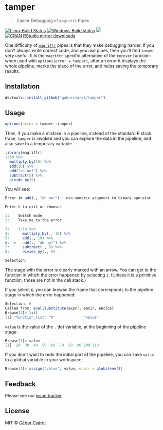 


# tamper

> Easier Debugging of `magrittr` Pipes

[![Linux Build Status](https://travis-ci.org/gaborcsardi/tamper.svg?branch=master)](https://travis-ci.org/gaborcsardi/tamper)
[![Windows Build status](https://ci.appveyor.com/api/projects/status/github/gaborcsardi/tamper?svg=true)](https://ci.appveyor.com/project/gaborcsardi/tamper)
[![](http://www.r-pkg.org/badges/version/tamper)](http://www.r-pkg.org/pkg/tamper)
[![CRAN RStudio mirror downloads](http://cranlogs.r-pkg.org/badges/tamper)](http://www.r-pkg.org/pkg/tamper)


One difficulty of
[`magrittr`](https://github.com/smbache/magrittr) pipes is that they make
debugging harder. If you don't always write correct code, and you use
pipes, then you'll find `tamper` very useful. It is the `magrittr` specific
alternative of the `recover` function: when used with
`options(error = tamper)`, after an error it displays the whole pipeline,
marks the place of the error, and helps saving the temporary results. 

## Installation


```r
devtools::install_github("gaborcsardi/tamper")
```

## Usage

```r
options(error = tamper::tamper)
```

Then, if you make a mistake in a pipeline, instead of the standard
R stack trace, `tamper` is invoked and you can explore the data in
the pipeline, and also save to a temporary variable.

```r
library(magrittr)
1:10 %>%
  multiply_by(10) %>%
  add(10) %>%
  add("oh no!") %>%
  subtract(5) %>%
  divide_by(5)
```

You will see:

```r
Error in add(., "oh no!") : non-numeric argument to binary operator

Enter 0 to exit or choose:

1:    Switch mode
2:    Take me to the error

3:    1:10 %>%
4:      multiply_by(., 10) %>%
5:      add(., 10) %>%
6: ->   add(., "oh no!") %>%
7:      subtract(., 5) %>%
8:      divide_by(., 5)

Selection:
```

The stage with the error is clearly marked with an arrow. You can get to
the function in which the error happened by selecting `2`. (Unless it
is a primitive function, those are not in the call stack.)

If you select `6`, you can browse the frame that corresponds to the
pipeline stage in which the error happened: 

```r
Selection: 6
Called from: eval(substitute(expr), envir, enclos)
Browse[1]> ls()
[1] "function_list" "k"             "value"
```

`value` is the value of the `.` dot variable, at the beginning
of the pipeline stage:

```r
Browse[1]> value
[1]  20  30  40  50  60  70  80  90 100 110
```

If you don't want to redo the initial part of the pipeline, you
can save `value` to a global variable in your workspace:

```r
Browse[1]> assign("value", value, envir = globalenv())
```

## Feedback

Please see our
[issue tracker](https://github.com/gaborcsardi/tamper/issues).

## License

MIT © [Gábor Csárdi](https://github.com/gaborcsardi).
